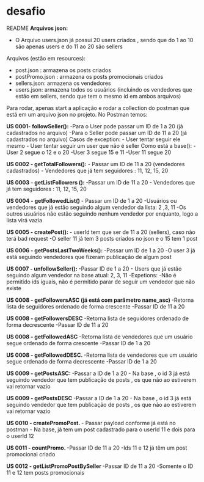 # desafio

README 
<strong>Arquivos json: </strong>
- O Arquivo users.json já possui 20 users criados , sendo que do 1 ao 10 são apenas users e do 11 ao 20 são sellers 

Arquivos (estão em resources): 
- post.json :  armazena os posts criados
- postPromo.json : armazena os posts promocionais criados
- sellers.json: armazena os vendedores
- users.json: armazena todos os usuários (incluindo os vendedores que estão em sellers, sendo que tem o mesmo id em ambos arquivos)	

Para rodar, apenas start a aplicação e rodar a collection do postman que está em um arquivo json no projeto. 
No Postman temos:

 <strong>US 0001-  followSeller(): </strong> 
	-Para o User pode passar um ID de 1 a 20 (já cadastrados no arquivo)
	-Para o Seller pode passar um ID de 11 a 20 (já cadastrados no arquivo)
	Casos de exception:
		- User tentar seguir ele mesmo
		- User tentar seguir um user que não é seller
	Como está a base():
		-User 2 segue o 12 e o 20
		-User 3 segue 15 e 11
		-User 11 segue 20 
	

 <strong>US 0002 - getTotalFollowers(): </strong>
	- Passar um ID de 11 a 20 (vendedores cadastrados)
	- Vendedores que já tem seguidores : 11, 12, 15, 20


 <strong>US 0003 - getListFollowers (): </strong>
	-Passar um ID de 11 a 20 
	- Vendedores que já tem seguidores : 11, 12, 15, 20

 <strong>US 0004	- getFollowedList()  </strong>
	- Passar um ID de 1 a 20
	-Usuários ou vendedores que já estão seguindo algum vendedor da lista: 2 ,3, 11
	-Os outros usuários não estão seguindo nenhum vendedor por enquanto, logo a lista virá vazia

 <strong>US 0005 - createPost():  </strong>
	- userId tem que ser de 11 a 20 (sellers), caso não terá bad request
	-O seller 11 já tem 3 posts criados no json e o 15 tem 1 post

 <strong>US 0006 - getPostsLastTwoWeeks(): </strong>
	-Passar um ID de 1 a 20
	-O user 3 já está seguindo vendedores que fizeram publicação de algum post

 <strong>US 0007 - unfollowSeller():  </strong>
	-Passar ID de 1 a 20
	- Users que já estão seguindo algum vendedor na base atual: 2, 3, 11
	-Expetions:
		-Não é permitido ids iguais, não é permitido parar de seguir um vendedor que não existe  

 <strong>US 0008 - getFollowersASC (já está com parâmetro name_asc) </strong>
	-Retorna lista de seguidores ordenado de forma crescente
	-Passar ID de 11 a 20 

 <strong>US 0008 - getFollowersDESC  </strong>
	-Retorna lista de seguidores ordenado de forma decrescente
	-Passar ID de 11 a 20 

 <strong>US 0008 - getFollowedASC  </strong>
	-Retorna lista de vendedores que um usuário segue ordenado de forma crescente
	-Passar ID de 1 a 20 

 <strong>US 0008 - getFollowedDESC.  </strong>
	-Retorna lista de vendedores que um usuário segue ordenado de forma decrescente
	-Passar ID de 1 a 20 

 <strong>US 0009 - getPostsASC:   </strong>
	-Passar a ID de 1 a 20 
	- Na base , o id 3 já está seguindo vendedor que tem publicação de posts , os que não ao estiverem vai retornar vazio

 <strong>US 0009 - getPostsDESC  </strong>
	-Passar a ID de 1 a 20 
	- Na base , o id 3 já está seguindo vendedor que tem publicação de posts , os que não ao estiverem vai retornar vazio

 <strong>US 0010 - createPromoPost.  </strong>
	- Passar payload conforme já está no postman
	- Na base, já tem um post cadastrado para o userId 11 e dois para o userId 12

 <strong>US 0011 - countPromo.  </strong>
	-Passar ID de 11 a 20 
	-Ids 11 e 12 já têm um post promocional criado

 <strong>US 0012 - getListPromoPostBySeller  </strong>
	-Passar ID de 11 a 20
	-Somente o ID 11 e 12 tem posts promocionais


